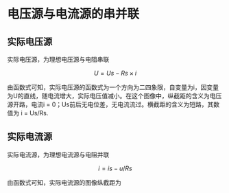 # 电压源与电流源的串并联

## 实际电压源

实际电压源，为理想电压源与电阻串联

$$ U = Us - Rs \times i $$

由函数式可知，实际电压源的函数式为一个方向为二四象限，自变量为i，因变量为U的直线，随电流增大，实际电压值减小。在这个图像中，纵截距的含义为电压源开路，电流i = 0；Us前后无电位差，无电流流过。横截距的含义为短路，其数值为 i = Us/Rs.

## 实际电流源

实际电流源，为理想电流源与电阻并联

$$ i = is - u / Rs $$

由函数式可知，实际电流源的图像纵截距为
